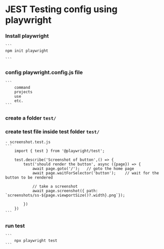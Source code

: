 # JEST Testing config using playwright


### Install playwright
    ```
    npm init playwright 

    ```

### config playwright.config.js file
    ```
        command
        projects
        use
        etc.
    ```

### create a folder ``` test/ ```
### create test file inside test folder ``` test/ ```

    - screenshot.test.js
    ```
        import { test } from '@playwright/test';

        test.describe('Screenshot of button',() => {
            test('should render the button', async ({page}) => {
                await page.goto('/');   // goto the home page
                await page.waitForSelector('button');    // wait for the button to be rendered
    
                // take a screenshot
                await page.screenshot({ path: `screenshots/ss-${page.viewportSize()?.width}.png`});
    
            })
        })
    ```
### run test
    ```
        npx playwright test
    ```